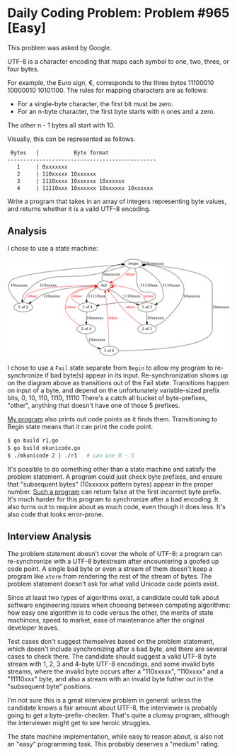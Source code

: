 # Daily Coding Problem: Problem #965 [Easy] 

This problem was asked by Google.

UTF-8 is a character encoding that maps each symbol to one, two, three, or four bytes.

For example, the Euro sign, €,
corresponds to the three bytes 11100010 10000010 10101100.
The rules for mapping characters are as follows:

* For a single-byte character, the first bit must be zero.
* For an n-byte character, the first byte starts with n ones and a zero.

The other n - 1 bytes all start with 10.

Visually, this can be represented as follows.

```
 Bytes   |           Byte format
-----------------------------------------------
   1     | 0xxxxxxx
   2     | 110xxxxx 10xxxxxx
   3     | 1110xxxx 10xxxxxx 10xxxxxx
   4     | 11110xxx 10xxxxxx 10xxxxxx 10xxxxxx
```

Write a program that takes in an array of integers representing byte values,
and returns whether it is a valid UTF-8 encoding.

## Analysis

I chose to use a state machine:

![UTF-8 validator state machine](states.png)

I chose to use a `Fail` state separate from `Begin`
to allow my program to re-synchronize if bad byte(s) appear in
its input.
Re-synchronization shows up on the diagram above as transitions out of
the Fail state.
Transitions happen on input of a byte, and depend on the unfortunately
variable-sized prefix bits, 0,  10, 110, 1110, 11110
There's a catch all bucket of byte-prefixes, "other",
anything that doesn't have one of those 5 prefixes.

[My program](r1.go) also prints out code points as it finds them.
Transitioning to Begin state means that it can print the code point.

```sh
$ go build r1.go
$ go build mkunicode.go
$ ./mkunicode 2 | ./r1   # can use 0 - 5
```

It's possible to do something other than a state machine and satisfy the
problem statement.
A program could just check byte prefixes, and ensure that "subsequent bytes"
(10xxxxxx pattern bytes) appear in the proper number.
[Such a program](r2.go) can return false at the first incorrect byte prefix.
It's much harder for this program to synchronize after a bad encoding.
It also turns out to require about as much code, even though it does less.
It's also code that looks error-prone.

## Interview Analysis

The problem statement doesn't cover the whole of UTF-8:
a program can re-synchronize with a UTF-8 bytestream after encountering
a goofed up code point.
A single bad byte or even a stream of them doesn't keep a program
like `xterm` from rendering the rest of the stream of bytes.
The problem statement doesn't ask for what valid Unicode code points exist.

Since at least two types of algorithms exist,
a candidate could talk about software engineering issues
when choosing between competing algorithms:
how easy one algorithm is to code versus the other,
the merits of state machinces,
speed to market,
ease of maintenance after the original developer leaves.

Test cases don't suggest themselves based on the problem statement,
which doesn't include synchronizing after a bad byte,
and there are several cases to check there.
The candidate should suggest a valid UTF-8 byte stream with 1, 2, 3 and 4-byte
UTF-8 encodings,
and some invalid byte streams,
where the invalid byte occurs after a "110xxxxx", "110xxxx" and a "11110xxx" byte,
and also a stream with an invalid byte futher out in the "subsequent byte" positions.

I'm not sure this is a great interview problem in general:
unless the candidate knows a fair amount about UTF-8,
the interviewer is probably going to get a byte-prefix-checker.
That's quite a clumsy program,
although the interviewer might get to see heroic struggles.

The state machine implementation,
while easy to reason about,
is also not an "easy" programming task.
This probably deserves a "medium" rating.
